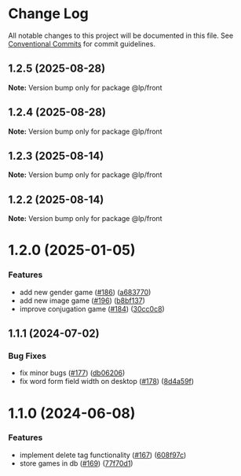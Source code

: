 # Change Log

All notable changes to this project will be documented in this file.
See [Conventional Commits](https://conventionalcommits.org) for commit guidelines.

## 1.2.5 (2025-08-28)

**Note:** Version bump only for package @lp/front

## 1.2.4 (2025-08-28)

**Note:** Version bump only for package @lp/front

## 1.2.3 (2025-08-14)

**Note:** Version bump only for package @lp/front

## 1.2.2 (2025-08-14)

**Note:** Version bump only for package @lp/front

# 1.2.0 (2025-01-05)

### Features

- add new gender game ([#186](https://github.com/marusyaganza/lp-monorepo/issues/186)) ([a683770](https://github.com/marusyaganza/lp-monorepo/commit/a6837707b03293c1d7c3520aa4ec6444e26c0d89))
- add new image game ([#196](https://github.com/marusyaganza/lp-monorepo/issues/196)) ([b8bf137](https://github.com/marusyaganza/lp-monorepo/commit/b8bf137056005faf1d37471d0c71ba1ac3887023))
- improve conjugation game ([#184](https://github.com/marusyaganza/lp-monorepo/issues/184)) ([30cc0c8](https://github.com/marusyaganza/lp-monorepo/commit/30cc0c8d0adc3b2be3f57916f1b32a17154c7e3e))

## 1.1.1 (2024-07-02)

### Bug Fixes

- fix minor bugs ([#177](https://github.com/marusyaganza/lp-monorepo/issues/177)) ([db06206](https://github.com/marusyaganza/lp-monorepo/commit/db0620660b9672204613def0c00c6fef3b1d6817))
- fix word form field width on desktop ([#178](https://github.com/marusyaganza/lp-monorepo/issues/178)) ([8d4a59f](https://github.com/marusyaganza/lp-monorepo/commit/8d4a59f6db2f1a9a583b3670d433a157d7a5f2d8))

# 1.1.0 (2024-06-08)

### Features

- implement delete tag functionality ([#167](https://github.com/marusyaganza/lp-monorepo/issues/167)) ([608f97c](https://github.com/marusyaganza/lp-monorepo/commit/608f97cefbb60c9dd6f33d6d962fe5c4332068c1))
- store games in db ([#169](https://github.com/marusyaganza/lp-monorepo/issues/169)) ([77f70d1](https://github.com/marusyaganza/lp-monorepo/commit/77f70d1f5541010858461cffb1f1a34cd30a4bac))
